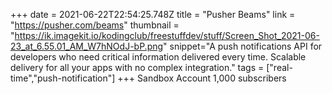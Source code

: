 +++
date = 2021-06-22T22:54:25.748Z
title = "Pusher Beams"
link = "https://pusher.com/beams"
thumbnail = "https://ik.imagekit.io/kodingclub/freestuffdev/stuff/Screen_Shot_2021-06-23_at_6.55.01_AM_W7hNOdJ-bP.png"
snippet="A push notifications API for developers who need critical information delivered every time. Scalable delivery for all your apps with no complex integration."
tags = ["real-time","push-notification"]
+++
Sandbox Account
1,000 subscribers
